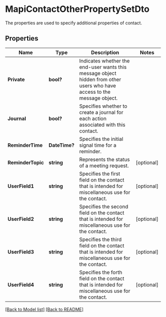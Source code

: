# MapiContactOtherPropertySetDto
The properties are used to specify additional properties of contact.             

## Properties
Name | Type | Description | Notes
------------ | ------------- | ------------- | -------------
**Private** | **bool?** | Indicates whether the end-user wants this message object hidden from other users who have access to the message object.              | 
**Journal** | **bool?** | Specifies whether to create a journal for each action associated with this contact.              | 
**ReminderTime** | **DateTime?** | Specifies the initial signal time for a reminder.              | 
**ReminderTopic** | **string** | Represents the status of a meeting request.              | [optional] 
**UserField1** | **string** | Specifies the first field on the contact that is intended for miscellaneous use for the contact.              | [optional] 
**UserField2** | **string** | Specifies the second field on the contact that is intended for miscellaneous use for the contact.              | [optional] 
**UserField3** | **string** | Specifies the third field on the contact that is intended for miscellaneous use for the contact.              | [optional] 
**UserField4** | **string** | Specifies the forth field on the contact that is intended for miscellaneous use for the contact.              | [optional] 


[[Back to Model list]](Models.md) [[Back to README]](README.md)

